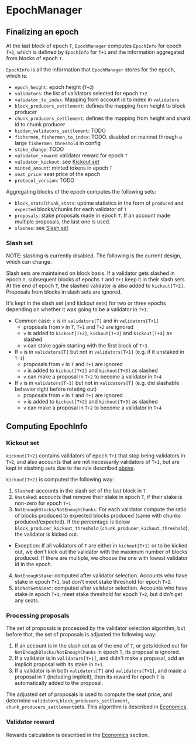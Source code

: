 # EpochManager

## Finalizing an epoch

At the last block of epoch `T`, `EpochManager` computes `EpochInfo` for epoch `T+2`, which
is defined by `EpochInfo` for `T+1` and the information aggregated from blocks of epoch `T`.

`EpochInfo` is all the information that `EpochManager` stores for the epoch, which is:

- `epoch_height`: epoch height (`T+2`)
- `validators`: the list of validators selected for epoch `T+2`
- `validator_to_index`: Mapping from account id to index in `validators`
- `block_producers_settlement`: defines the mapping from height to block producer
- `chunk_producers_settlement`: defines the mapping from height and shard id to chunk producer
- `hidden_validators_settlement`: TODO
- `fishermen`, `fishermen_to_index`: TODO. disabled on mainnet through a large `fishermen_threshold` in config
- `stake_change`: TODO
- `validator_reward`: validator reward for epoch `T`
- `validator_kickout`: see [Kickout set](#kickout-set)
- `minted_amount`: minted tokens in epoch `T`
- `seat_price`: seat price of the epoch
- `protocol_version`: TODO

Aggregating blocks of the epoch computes the following sets:

- `block_stats`/`chunk_stats`: uptime statistics in the form of `produced` and `expected` blocks/chunks for each validator of `T`
- `proposals`: stake proposals made in epoch `T`. If an account made multiple proposals, the last one is used.
- `slashes`: see [Slash set](#slash-set)

### Slash set

NOTE: slashing is currently disabled. The following is the current design, which can change.

Slash sets are maintained on block basis. If a validator gets slashed in epoch `T`, subsequent blocks of epochs `T` and
`T+1` keep it in their slash sets. At the end of epoch `T`, the slashed validator is also added to `kickout[T+2]`.
Proposals from blocks in slash sets are ignored.

It's kept in the slash set (and kickout sets) for two or three epochs depending on whether it was going to be a validator in `T+1`:

- Common case: `v` is in `validators[T]` and in `validators[T+1]`
  - proposals from `v` in `T`, `T+1` and `T+2` are ignored
  - `v` is added to `kickout[T+2]`, `kickout[T+3]` and `kickout[T+4]`  as slashed
  - `v` can stake again starting with the first block of `T+3`.
- If `v` is in `validators[T]` but not in `validators[T+1]` (e.g. if it unstaked in `T-1`)
  - proposals from `v` in `T` and `T+1` are ignored
  - `v` is added to `kickout[T+2]` and `kickout[T+3]` as slashed
  - `v` can make a proposal in `T+2` to become a validator in `T+4`
- If `v` is in `validators[T-1]` but not in `validators[T]` (e.g. did slashable behavior right before rotating out)
  - proposals from `v` in `T` and `T+1` are ignored
  - `v` is added to `kickout[T+2]` and `kickout[T+3]` as slashed
  - `v` can make a proposal in `T+2` to become a validator in `T+4`

## Computing EpochInfo

### Kickout set

`kickout[T+2]` contains validators of epoch `T+1` that stop being validators in `T+2`, and also accounts that are not
necessarily validators of `T+1`, but are kept in slashing sets due to the rule described [above](#slash-set).

`kickout[T+2]` is computed the following way:

1. `Slashed`: accounts in the slash set of the last block in `T`
2. `Unstaked`: accounts that remove their stake in epoch `T`, if their stake is non-zero for epoch `T+1`
3. `NotEnoughBlocks/NotEnoughChunks`: For each validator compute the ratio of blocks produced to expected blocks produced (same with chunks produced/expected).
  If the percentage is below `block_producer_kickout_threshold` (`chunk_producer_kickout_threshold`), the validator is kicked out.

  - Exception: If all validators of `T` are either in `kickout[T+1]` or to be kicked out, we don't kick out the
    validator with the maximum number of blocks produced. If there are multiple, we choose the one with
    lowest validator id in the epoch.

4. `NotEnoughStake`: computed after validator selection. Accounts who have stake in epoch `T+1`, but don't meet stake threshold for epoch `T+2`.
5. `DidNotGetASeat`: computed after validator selection. Accounts who have stake in epoch `T+1`, meet stake threshold for epoch `T+2`, but didn't get any seats.

### Processing proposals

The set of proposals is processed by the validator selection algorithm, but before that, the set of proposals is adjusted
the following way:

1. If an account is in the slash set as of the end of `T`, or gets kicked out for `NotEnoughBlocks/NotEnoughChunks` in epoch `T`,
  its proposal is ignored.
3. If a validator is in `validators[T+1]`, and didn't make a proposal, add an implicit proposal with its stake in `T+1`.
2. If a validator is in both `validators[T]` and `validators[T+1]`, and made a proposal in `T` (including implicit),
  then its reward for epoch `T` is automatically added to the proposal.

The adjusted set of proposals is used to compute the seat price, and determine `validators`,`block_producers_settlement`,
`chunk_producers_settlement`sets. This algorithm is described in [Economics](/Economics/Economic#validator-selection).

### Validator reward

Rewards calculation is described in the [Economics](/Economics/Economic#validator-rewards-calculation) section.
